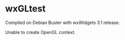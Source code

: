 # wxGLtest

Compiled on Debian Buster with wxWidgets 3.1 release.

Unable to create OpenGL context.
